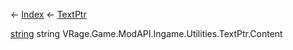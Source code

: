 ← [Index](Api-Index) ← [TextPtr](VRage.Game.ModAPI.Ingame.Utilities.TextPtr)

[string](System.String) string VRage.Game.ModAPI.Ingame.Utilities.TextPtr.Content